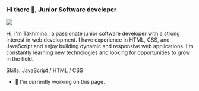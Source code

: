 ### Hi there 👋, Junior Software developer 
![](https://tahminamuksinova.github.io/github-profile-readme-generator/images/banner.png)

Hi, I'm Takhmina , a passionate junior software developer with a strong interest in web development. I have experience in HTML, CSS, and JavaScript and enjoy building dynamic and responsive web applications. I'm constantly learning new technologies and looking for opportunities to grow in the field.

Skills: JavaScript / HTML / CSS

- 🔭 I’m currently working on this page. 





